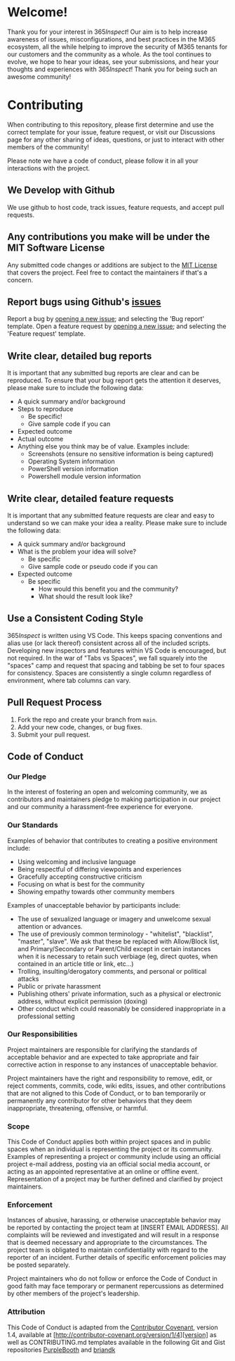 # Welcome!
Thank you for your interest in 365*Inspect*!
Our aim is to help increase awareness of issues, misconfigurations, and best practices in the M365 ecosystem,
all the while helping to improve the security of M365 tenants for our customers and the community as a whole. 
As the tool continues to evolve, we hope to hear your ideas, see your submissions, and hear your thoughts and experiences with 365*Inspect*!
Thank you for being such an awesome community!

# Contributing

When contributing to this repository, please first determine and use the correct template for your issue, feature request,
or visit our Discussions page for any other sharing of ideas, questions, or just to interact with other members of the community!

Please note we have a code of conduct, please follow it in all your interactions with the project.

## We Develop with Github
We use github to host code, track issues, feature requests, and accept pull requests.

## Any contributions you make will be under the MIT Software License
Any submitted code changes or additions are subject to the [MIT License](http://choosealicense.com/licenses/mit/) that covers the project. Feel free to contact the maintainers if that's a concern.

## Report bugs using Github's [issues](https://github.com/soteria-security/365Inspect/issues)
Report a bug by [opening a new issue](); and selecting the 'Bug report' template.
Open a feature request by [opening a new issue](); and selecting the 'Feature request' template.

## Write clear, detailed bug reports
It is important that any submitted bug reports are clear and can be reproduced. To ensure that your bug report gets the attention it deserves, please make sure to include the following data:

- A quick summary and/or background
- Steps to reproduce
  - Be specific!
  - Give sample code if you can
- Expected outcome
- Actual outcome
- Anything else you think may be of value. Examples include:
  - Screenshots (ensure no sensitive information is being captured)
  - Operating System information
  - PowerShell version information
  - Powershell module version information

## Write clear, detailed feature requests
It is important that any submitted feature requests are clear and easy to understand so we can make your idea a reality. Please make sure to include the following data:

- A quick summary and/or background
- What is the problem your idea will solve?
  - Be specific
  - Give sample code or pseudo code if you can
- Expected outcome
  - Be specific 
    - How would this benefit you and the community?
    - What should the result look like?

## Use a Consistent Coding Style
365*Inspect* is written using VS Code. This keeps spacing conventions and alias use (or lack thereof) consistent across all of the included scripts.
Developing new inspectors and features within VS Code is encouraged, but not required.
In the war of "Tabs vs Spaces", we fall squarely into the "spaces" camp and request that spacing and tabbing be set to four spaces for consistency.
Spaces are consistently a single column regardless of environment, where tab columns can vary.

## Pull Request Process

1. Fork the repo and create your branch from `main`.
2. Add your new code, changes, or bug fixes.
3. Submit your pull request.


## Code of Conduct

### Our Pledge

In the interest of fostering an open and welcoming community, we as
contributors and maintainers pledge to making participation in our project and
our community a harassment-free experience for everyone.

### Our Standards

Examples of behavior that contributes to creating a positive environment
include:

* Using welcoming and inclusive language
* Being respectful of differing viewpoints and experiences
* Gracefully accepting constructive criticism
* Focusing on what is best for the community
* Showing empathy towards other community members

Examples of unacceptable behavior by participants include:

* The use of sexualized language or imagery and unwelcome sexual attention or
advances.
* The use of previously common terminology - "whitelist", "blacklist", "master", "slave". 
We ask that these be replaced with Allow/Block list, and Primary/Secondary or Parent/Child 
except in certain instances when it is necessary to retain such verbiage (eg, direct quotes, when contained in an article title or link, etc...)
* Trolling, insulting/derogatory comments, and personal or political attacks
* Public or private harassment
* Publishing others' private information, such as a physical or electronic
  address, without explicit permission (doxing)
* Other conduct which could reasonably be considered inappropriate in a
  professional setting

### Our Responsibilities

Project maintainers are responsible for clarifying the standards of acceptable
behavior and are expected to take appropriate and fair corrective action in
response to any instances of unacceptable behavior.

Project maintainers have the right and responsibility to remove, edit, or
reject comments, commits, code, wiki edits, issues, and other contributions
that are not aligned to this Code of Conduct, or to ban temporarily or
permanently any contributor for other behaviors that they deem inappropriate,
threatening, offensive, or harmful.

### Scope

This Code of Conduct applies both within project spaces and in public spaces
when an individual is representing the project or its community. Examples of
representing a project or community include using an official project e-mail
address, posting via an official social media account, or acting as an appointed
representative at an online or offline event. Representation of a project may be
further defined and clarified by project maintainers.

### Enforcement

Instances of abusive, harassing, or otherwise unacceptable behavior may be
reported by contacting the project team at [INSERT EMAIL ADDRESS]. All
complaints will be reviewed and investigated and will result in a response that
is deemed necessary and appropriate to the circumstances. The project team is
obligated to maintain confidentiality with regard to the reporter of an incident.
Further details of specific enforcement policies may be posted separately.

Project maintainers who do not follow or enforce the Code of Conduct in good
faith may face temporary or permanent repercussions as determined by other
members of the project's leadership.

### Attribution

This Code of Conduct is adapted from the [Contributor Covenant][homepage], version 1.4,
available at [http://contributor-covenant.org/version/1/4][version] as well as CONTRIBUTING.md templates
available in the following Git and Gist repositories [PurpleBooth](https://gist.github.com/PurpleBooth/b24679402957c63ec426) 
and [briandk](https://gist.github.com/briandk/3d2e8b3ec8daf5a27a62)

[homepage]: http://contributor-covenant.org
[version]: http://contributor-covenant.org/version/1/4/